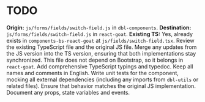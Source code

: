 # TODO

**Origin:** `js/forms/fields/switch-field.js` in `dbl-components`.
**Destination:** `js/forms/fields/switch-field.js` in `react-goat`.
**Existing TS:** Yes, already exists in `components-bs-react-goat` at `js/fields/switch-field.tsx`.
Review the existing TypeScript file and the original JS file. Merge any updates from the JS version into the TS version, ensuring that both implementations stay synchronized.
This file does not depend on Bootstrap, so it belongs in `react-goat`.
Add comprehensive TypeScript typings and typedoc. Keep all names and comments in English.
Write unit tests for the component, mocking all external dependencies (including any imports from `dbl-utils` or related files). Ensure that behavior matches the original JS implementation.
Document any props, state variables and events.